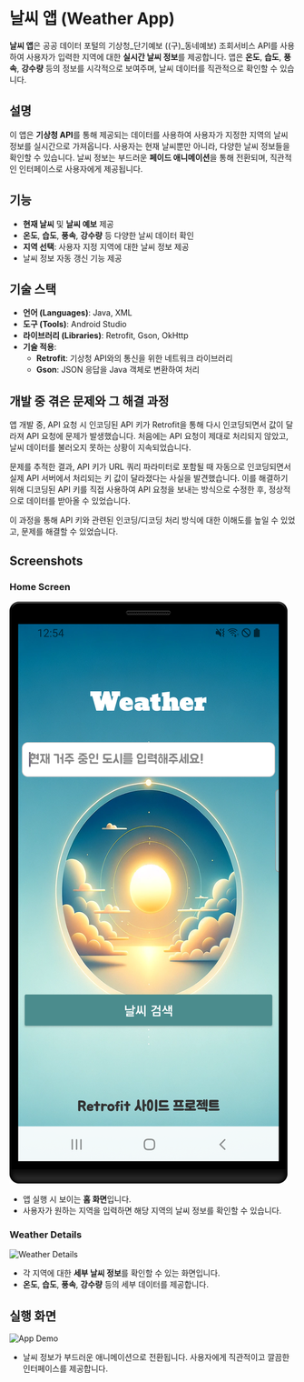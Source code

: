 # 날씨 앱 (Weather App)

**날씨 앱**은 공공 데이터 포털의 기상청_단기예보 ((구)_동네예보) 조회서비스 API를 사용하여 사용자가 입력한 지역에 대한 **실시간 날씨 정보**를 제공합니다. 앱은 **온도**, **습도**, **풍속**, **강수량** 등의 정보를 시각적으로 보여주며, 날씨 데이터를 직관적으로 확인할 수 있습니다.

## 설명

이 앱은 **기상청 API**를 통해 제공되는 데이터를 사용하여 사용자가 지정한 지역의 날씨 정보를 실시간으로 가져옵니다. 사용자는 현재 날씨뿐만 아니라, 다양한 날씨 정보들을 확인할 수 있습니다. 날씨 정보는 부드러운 **페이드 애니메이션**을 통해 전환되며, 직관적인 인터페이스로 사용자에게 제공됩니다.


## 기능

- **현재 날씨** 및 **날씨 예보** 제공
- **온도**, **습도**, **풍속**, **강수량** 등 다양한 날씨 데이터 확인
- **지역 선택**: 사용자 지정 지역에 대한 날씨 정보 제공
- 날씨 정보 자동 갱신 기능 제공

## 기술 스택

- **언어 (Languages)**: Java, XML
- **도구 (Tools)**: Android Studio
- **라이브러리 (Libraries)**: Retrofit, Gson, OkHttp
- **기술 적용**:
  - **Retrofit**: 기상청 API와의 통신을 위한 네트워크 라이브러리
  - **Gson**: JSON 응답을 Java 객체로 변환하여 처리

 
## 개발 중 겪은 문제와 그 해결 과정
앱 개발 중, API 요청 시 인코딩된 API 키가 Retrofit을 통해 다시 인코딩되면서 값이 달라져 API 요청에 문제가 발생했습니다. 처음에는 API 요청이 제대로 처리되지 않았고, 날씨 데이터를 불러오지 못하는 상황이 지속되었습니다.

문제를 추적한 결과, API 키가 URL 쿼리 파라미터로 포함될 때 자동으로 인코딩되면서 실제 API 서버에서 처리되는 키 값이 달라졌다는 사실을 발견했습니다. 이를 해결하기 위해 디코딩된 API 키를 직접 사용하여 API 요청을 보내는 방식으로 수정한 후, 정상적으로 데이터를 받아올 수 있었습니다.

이 과정을 통해 API 키와 관련된 인코딩/디코딩 처리 방식에 대한 이해도를 높일 수 있었고, 문제를 해결할 수 있었습니다.


## Screenshots

### Home Screen
![Home Screen](screenshots/home.png)
- 앱 실행 시 보이는 **홈 화면**입니다.
- 사용자가 원하는 지역을 입력하면 해당 지역의 날씨 정보를 확인할 수 있습니다.

### Weather Details
![Weather Details](screenshots/weather_details.png)
- 각 지역에 대한 **세부 날씨 정보**를 확인할 수 있는 화면입니다.
- **온도**, **습도**, **풍속**, **강수량** 등의 세부 데이터를 제공합니다.


## 실행 화면

![App Demo](video/testvideo.gif)
- 날씨 정보가 부드러운 애니메이션으로 전환됩니다. 사용자에게 직관적이고 깔끔한 인터페이스를 제공합니다.
